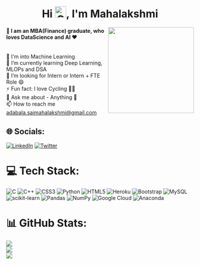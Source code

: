<h1 align="center">Hi <img height=30 width=30 alt="GIF" src="https://raw.githubusercontent.com/MartinHeinz/MartinHeinz/master/wave.gif" />, I'm Mahalakshmi </h1> 

<img align='right' src="https://static.wixstatic.com/media/191815_5d9d3ff1ad894e96a2f0a86681563555~mv2.gif" width="230">

#### 💫 I am an MBA(Finance) graduate, who loves DataScience and AI ❤️
<br>🔭 I'm into Machine Learning<br>🌱 I’m currently learning Deep Learning, MLOPs and DSA<br>🤔 I’m looking for Intern or Intern + FTE Role 😄<br>⚡ Fun fact: I love Cycling 🚴‍♀️<br> 💬 Ask me about - Anything 🤫<br>📫 How to reach me adabala.saimahalakshmi@gmail.com


## 🌐 Socials:
[![LinkedIn](https://img.shields.io/badge/LinkedIn-%230077B5.svg?logo=linkedin&logoColor=white)](https://linkedin.com/in/mahalakshmiadabala) [![Twitter](https://img.shields.io/badge/Twitter-%231DA1F2.svg?logo=Twitter&logoColor=white)](https://twitter.com/sowjisublime) 

# 💻 Tech Stack:
![C](https://img.shields.io/badge/c-%2300599C.svg?style=flat&logo=c&logoColor=white) ![C++](https://img.shields.io/badge/c++-%2300599C.svg?style=flat&logo=c%2B%2B&logoColor=white) ![CSS3](https://img.shields.io/badge/css3-%231572B6.svg?style=flat&logo=css3&logoColor=white) ![Python](https://img.shields.io/badge/python-3670A0?style=flat&logo=python&logoColor=ffdd54) ![HTML5](https://img.shields.io/badge/html5-%23E34F26.svg?style=flat&logo=html5&logoColor=white) ![Heroku](https://img.shields.io/badge/heroku-%23430098.svg?style=flat&logo=heroku&logoColor=white) ![Bootstrap](https://img.shields.io/badge/bootstrap-%23563D7C.svg?style=flat&logo=bootstrap&logoColor=white) ![MySQL](https://img.shields.io/badge/mysql-%2300f.svg?style=flat&logo=mysql&logoColor=white) ![scikit-learn](https://img.shields.io/badge/scikit--learn-%23F7931E.svg?style=flat&logo=scikit-learn&logoColor=white) ![Pandas](https://img.shields.io/badge/pandas-%23150458.svg?style=flat&logo=pandas&logoColor=white) ![NumPy](https://img.shields.io/badge/numpy-%23013243.svg?style=flat&logo=numpy&logoColor=white) ![Google Cloud](https://img.shields.io/badge/Google%20Cloud-%234285F4.svg?style=flat&logo=google-cloud&logoColor=white) ![Anaconda](https://img.shields.io/badge/Anaconda-%2344A833.svg?style=flat&logo=anaconda&logoColor=white)
# 📊 GitHub Stats:
![](https://github-readme-stats.vercel.app/api?username=Mahalakshmia&theme=dark&hide_border=false&include_all_commits=false&count_private=false)<br/>
![](https://github-readme-streak-stats.herokuapp.com/?user=Mahalakshmia&theme=dark&hide_border=false)<br/>
![](https://github-readme-stats.vercel.app/api/top-langs/?username=Mahalakshmia&theme=dark&hide_border=false&include_all_commits=false&count_private=false&layout=compact)
